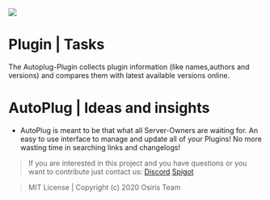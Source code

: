 ![](https://rapidus-info.webnode.com/_files/200000003-4d08d4d08f/AutoPlug%20GitHub%20Header%20800x80.png)
# Plugin | Tasks
The Autoplug-Plugin collects plugin information (like names,authors and versions) and compares them with latest available versions online.

 # AutoPlug | Ideas and insights
 - AutoPlug is meant to be that what all Server-Owners are waiting for. An easy to use interface to manage and update all of your Plugins! No more wasting time in searching links and changelogs!

 > If you are interested in this project and you have questions or you want to contribute just contact us:
[Discord](https://discord.gg/DD3rbQe)
[Spigot](https://www.spigotmc.org/members/osiristeam.935748/)



> MIT License | Copyright (c) 2020 Osiris Team
